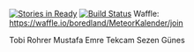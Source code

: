 [![Stories in Ready](https://badge.waffle.io/boredland/MeteorKalender.png?label=ready&title=Ready)](https://waffle.io/boredland/MeteorKalender)
[![Build Status](https://travis-ci.org/boredland/MeteorKalender.svg?branch=master)](https://travis-ci.org/boredland/MeteorKalender)
Waffle:
https://waffle.io/boredland/MeteorKalender/join

Tobi Rohrer
Mustafa Emre Tekcam
Sezen Günes